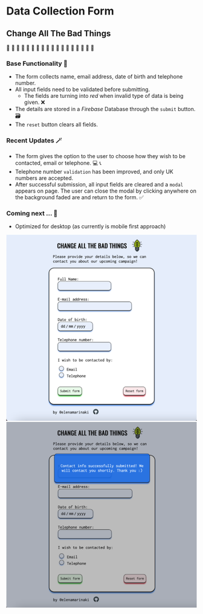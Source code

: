 # Data Collection Form

## Change All The Bad Things

🌱 🌱 🌱 🌱 🌱 🌱 🌱 🌱 🌱 🌱 🌱 🌱 🌱 🌱 🌱 🌱 🌱 🌱

### Base Functionality :page_with_curl:

- The form collects name, email address, date of birth and telephone number.
- All input fields need to be validated before submitting.
  - The fields are turning into _red_ when invalid type of data is being given. ❌
- The details are stored in a _Firebase_ Database through the `submit` button. 🗃
- The `reset` button clears all fields.

### Recent Updates 🪄

- The form gives the option to the user to choose how they wish to be contacted, email or telephone. 💻 📞
- Telephone number `validation` has been improved, and only UK numbers are accepted.
- After successful submission, all input fields are cleared and a `modal` appears on page. The user can close the modal by clicking anywhere on the background faded are and return to the form. ✅

### Coming next ... :test_tube:

- Optimized for desktop (as currently is mobile first approach)

![Img1](app-screenshots/screen_2.png)
![Img2](app-screenshots/screen_3.png)
